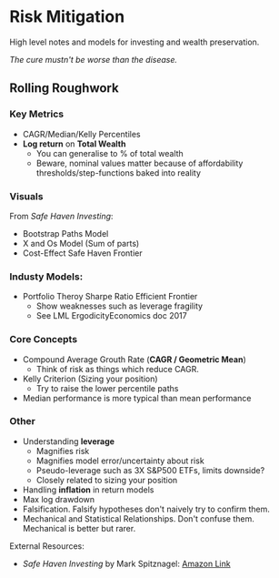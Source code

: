 # Risk Mitigation
High level notes and models for investing and wealth preservation.

*The cure mustn't be worse than the disease.*

## Rolling Roughwork

### Key Metrics
* CAGR/Median/Kelly Percentiles
* **Log return** on **Total Wealth**
    * You can generalise to % of total wealth
    * Beware, nominal values matter because of affordability thresholds/step-functions baked into reality

### Visuals
From *Safe Haven Investing*:
* Bootstrap Paths Model
* X and Os Model (Sum of parts)
* Cost-Effect Safe Haven Frontier

### Industy Models:
* Portfolio Theroy Sharpe Ratio Efficient Frontier
    * Show weaknesses such as leverage fragility
    * See LML ErgodicityEconomics doc 2017

### Core Concepts
* Compound Average Grouth Rate (**CAGR / Geometric Mean**)
    * Think of risk as things which reduce CAGR.
* Kelly Criterion (Sizing your position)
    * Try to raise the lower percentile paths
* Median performance is more typical than mean performance

### Other
* Understanding **leverage**
  * Magnifies risk
  * Magnifies model error/uncertainty about risk
  * Pseudo-leverage such as 3X S&P500 ETFs, limits downside?
  * Closely related to sizing your position
* Handling **inflation** in return models
* Max log drawdown
* Falsification. Falsify hypotheses don't naively try to confirm them.
* Mechanical and Statistical Relationships. Don't confuse them. Mechanical is better but rarer.


External Resources:
* *Safe Haven Investing* by Mark Spitznagel: [Amazon Link](https://www.amazon.co.uk/Safe-Haven-Investing-Financial-Storms/dp/1119401798)
